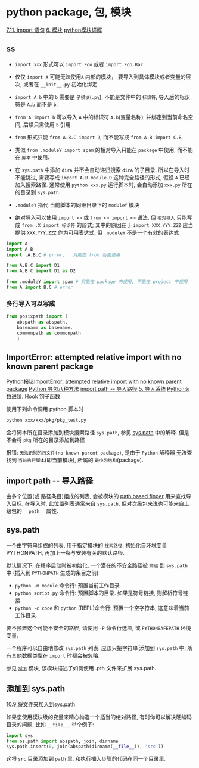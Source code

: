# python package, 包, 模块

[7.11. import 语句](https://docs.python.org/zh-cn/3/reference/simple_stmts.html#import)
[6. 模块](https://docs.python.org/zh-cn/3/tutorial/modules.html#modules)
[python模块详解](https://zhuanlan.zhihu.com/p/33913131)

## ss

+ `import xxx` 形式可以 `import Foo` 或者 `import Foo.Bar`
+ 仅仅 `import A` 可能无法使用`A` 内部的模块，
要导入到具体模块或者变量的层次, 或者在 `__init__.py` 初始化绑定.
+ `import A.b` 中的 `b` 需要是 `子模块`(`.py`),
不能是文件中的 `标识符`, 导入后的标识符是 `A.b` 而不是 `b`.

+ `from A import b` 可以导入 `A` 中的标识符 `A.b`(变量名称),
并绑定到当前命名空间, 后续只需使用 `b` 引用.
+ `from` 形式只能 `from A.B.C import D`, 而不能写成 `from A.B import C.B`,
+ 类似 `from .moduleY import spam` 的相对导入只能在 `package` 中使用,
而不能在 `脚本` 中使用.

+ 在 `sys.path` 中添加 `dirA` 并不会自动递归搜索 `dirA` 的子目录.
所以在导入时不能跳过, 需要写成 `import A.B.module.D` 这种完全路径的形式,
假设 `A` 已经加入搜索路径.
通常使用 `python xxx.py` 运行脚本时, 会自动添加 `xxx.py` 所在的目录到 `sys.path`.

+ `.moduleY` 指代 当前脚本的同级目录下的 `moduleY` 模块

+ 绝对导入可以使用 `import <>` 或 `from <> import <>` 语法,
但 `相对导入` 只能写成 `from .X import 标识符` 的形式; 其中的原因在于 `import XXX.YYY.ZZZ`
应当提供 `XXX.YYY.ZZZ` 作为可用表达式, 但 `.moduleY` 不是一个有效的表达式

```python
import A
import A.B
import .A.B.C # error, . 只能在 from 后面使用

from A.B.C import D1
from A.B.C import D1 as D2

from .moduleY import spam # 只能在 package 内使用, 不能在 project 中使用
from A import B.C # error


```

### 多行导入可以写成

```python
from posixpath import (
    abspath as abspath,
    basename as basename,
    commonpath as commonpath
    )
```

## ImportError: attempted relative import with no known parent package

[Python报错ImportError: attempted relative import with no known parent package](https://blog.csdn.net/weixin_43958105/article/details/114012590)
[Python 导包八种方法](https://blog.csdn.net/sinat_38682860/article/details/111404997)
[import path -- 导入路径](https://docs.python.org/zh-cn/3/glossary.html#term-import-path)
[5. 导入系统](https://docs.python.org/zh-cn/3/reference/import.html#)
[Python函数进阶:  Hook 钩子函数](https://zhuanlan.zhihu.com/p/339718510)

使用下列命令调用 python 脚本时

```bash
python xxx/xxx/pkg/pkg_test.py
```

会将脚本所在目录添加到模块搜索路径 `sys.path`, 参见 [sys.path][] 中的解释.
但是不会将 `pkg` 所在的目录添加到路径

报错: `无法识别的包文件(no known parent package)`, 是由于
`Python` 解释器 无法查找到 `当前执行脚本`(即当前模块), 所属的 `最小包结构`(package).

[sys.path]: https://docs.python.org/zh-cn/3/library/sys.html#sys.path

## import path -- 导入路径

由多个位置(或 路径条目)组成的列表, 会被模块的 [path based finder][] 用来查找导入目标.
在导入时, 此位置列表通常来自 `sys.path`, 但对次级包来说也可能来自上级包的 `__path__` 属性.

[path based finder]: https://docs.python.org/zh-cn/3/glossary.html#term-path-based-finder

## sys.path

一个由字符串组成的列表, 用于指定模块的 `搜索路径`.
初始化自环境变量 PYTHONPATH, 再加上一条与安装有关的默认路径.

默认情况下, 在程序启动时被初始化, 一个潜在的不安全路径被 `前缀` 到 `sys.path` 中
(插入到 `PYTHONPATH` 生成的条目之前):

+ `python -m module` 命令行: 预置当前工作目录.
+ `python script.py` 命令行: 预置脚本的目录. 如果是符号链接, 则解析符号链接.
+ `python -c code` 和 `python` (REPL)命令行: 预置一个空字符串, 这意味着当前工作目录.

要不预置这个可能不安全的路径, 请使用 `-P` 命令行选项, 或 `PYTHONSAFEPATH` 环境变量.

一个程序可以自由地修改 `sys.path` 列表.
应该只把字符串 添加到 `sys.path` 中;
所有其他数据类型在 `import` 时都会被忽略.

参见 [site][] 模块, 该模块描述了如何使用 .pth 文件来扩展 sys.path.

[site]: https://docs.python.org/zh-cn/3/library/site.html#module-site

## 添加到 sys.path

[10.9 将文件夹加入到sys.path](https://python3-cookbook.readthedocs.io/zh_CN/latest/c10/p09_add_directories_to_sys_path.html)

如果您使用模块级的变量来精心构造一个适当的绝对路径,
有时你可以解决硬编码目录的问题, 比如 `__file__`.
举个例子:

```python
import sys
from os.path import abspath, join, dirname
sys.path.insert(0, join(abspath(dirname(__file__)), 'src'))
```

这将 `src` 目录添加到 `path` 里, 和执行插入步骤的代码在同一个目录里.
